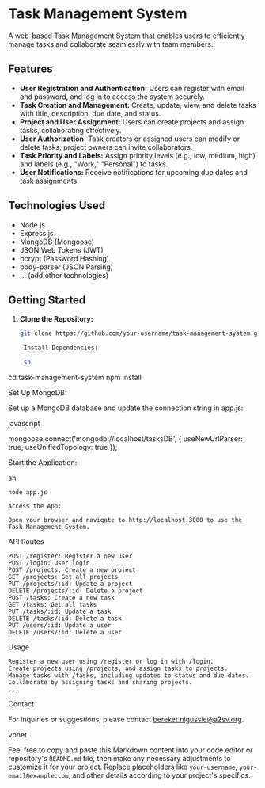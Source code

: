 # Task Management System

A web-based Task Management System that enables users to efficiently manage tasks and collaborate seamlessly with team members.

## Features

- **User Registration and Authentication:** Users can register with email and password, and log in to access the system securely.
- **Task Creation and Management:** Create, update, view, and delete tasks with title, description, due date, and status.
- **Project and User Assignment:** Users can create projects and assign tasks, collaborating effectively.
- **User Authorization:** Task creators or assigned users can modify or delete tasks; project owners can invite collaborators.
- **Task Priority and Labels:** Assign priority levels (e.g., low, medium, high) and labels (e.g., "Work," "Personal") to tasks.
- **User Notifications:** Receive notifications for upcoming due dates and task assignments.

## Technologies Used

- Node.js
- Express.js
- MongoDB (Mongoose)
- JSON Web Tokens (JWT)
- bcrypt (Password Hashing)
- body-parser (JSON Parsing)
- ... (add other technologies)

## Getting Started

1. **Clone the Repository:**

   ```sh
   git clone https://github.com/your-username/task-management-system.git

    Install Dependencies:

    sh

cd task-management-system
npm install

Set Up MongoDB:

Set up a MongoDB database and update the connection string in app.js:

javascript

mongoose.connect('mongodb://localhost/tasksDB', {
  useNewUrlParser: true,
  useUnifiedTopology: true
});

Start the Application:

sh

    node app.js

    Access the App:

    Open your browser and navigate to http://localhost:3000 to use the Task Management System.

API Routes

    POST /register: Register a new user
    POST /login: User login
    POST /projects: Create a new project
    GET /projects: Get all projects
    PUT /projects/:id: Update a project
    DELETE /projects/:id: Delete a project
    POST /tasks: Create a new task
    GET /tasks: Get all tasks
    PUT /tasks/:id: Update a task
    DELETE /tasks/:id: Delete a task
    PUT /users/:id: Update a user
    DELETE /users/:id: Delete a user

Usage

    Register a new user using /register or log in with /login.
    Create projects using /projects, and assign tasks to projects.
    Manage tasks with /tasks, including updates to status and due dates.
    Collaborate by assigning tasks and sharing projects.
    ...

Contact

For inquiries or suggestions, please contact 
bereket.nigussie@a2sv.org.

vbnet


Feel free to copy and paste this Markdown content into your code editor or repository's `README.md` file, then make any necessary adjustments to customize it for your project. Replace placeholders like `your-username`, `your-email@example.com`, and other details according to your project's specifics.

